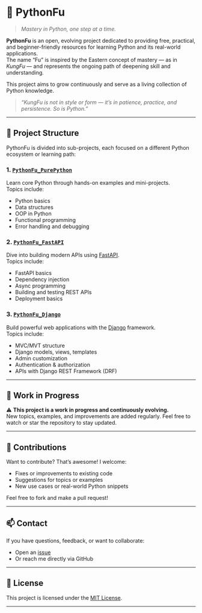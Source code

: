 # 🐍 PythonFu

> *Mastery in Python, one step at a time.*

**PythonFu** is an open, evolving project dedicated to providing free, practical, and beginner-friendly resources for learning Python and its real-world applications.  
The name “Fu” is inspired by the Eastern concept of mastery — as in *KungFu* — and represents the ongoing path of deepening skill and understanding.

This project aims to grow continuously and serve as a living collection of Python knowledge.

> *“KungFu is not in style or form — it’s in patience, practice, and persistence. So is Python.”*

---
## 🔧 Project Structure

PythonFu is divided into sub-projects, each focused on a different Python ecosystem or learning path:

### 1. [`PythonFu_PurePython`](https://github.com/peliw/PythonFu_PurePython)
Learn core Python through hands-on examples and mini-projects.  
Topics include:
- Python basics
- Data structures
- OOP in Python
- Functional programming
- Error handling and debugging

### 2. [`PythonFu_FastAPI`](https://github.com/peliw/PythonFu_FastAPI)
Dive into building modern APIs using [FastAPI](https://fastapi.tiangolo.com/).  
Topics include:
- FastAPI basics
- Dependency injection
- Async programming
- Building and testing REST APIs
- Deployment basics

### 3. [`PythonFu_Django`](https://github.com/peliw/PythonFu_Django)
Build powerful web applications with the [Django](https://www.djangoproject.com/) framework.  
Topics include:
- MVC/MVT structure
- Django models, views, templates
- Admin customization
- Authentication & authorization
- APIs with Django REST Framework (DRF)

---

## 📌 Work in Progress

⚠️ **This project is a work in progress and continuously evolving.**  
New topics, examples, and improvements are added regularly. Feel free to watch or star the repository to stay updated.

---

## 🤝 Contributions

Want to contribute? That’s awesome! I welcome:
- Fixes or improvements to existing code
- Suggestions for topics or examples
- New use cases or real-world Python snippets

Feel free to fork and make a pull request!

---

## 📫 Contact

If you have questions, feedback, or want to collaborate:

- Open an [issue](https://github.com/peliw/PythonFu/issues)
- Or reach me directly via GitHub

---

## 📜 License

This project is licensed under the [MIT License](LICENSE).

---

